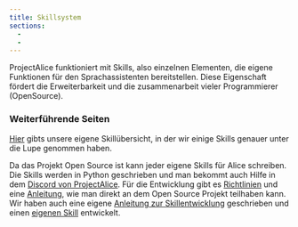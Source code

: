 ```yaml
---
title: Skillsystem
sections:
  - 
  - 
---
```


ProjectAlice funktioniert mit Skills, also einzelnen Elementen, die eigene Funktionen für den Sprachassistenten bereitstellen. Diese Eigenschaft fördert die Erweiterbarkeit und die zusammenarbeit vieler Programmierer (OpenSource).

### Weiterführende Seiten

[Hier](https://ip-team5.intia.de/skills.html) gibts unsere eigene Skillübersicht, in der wir einige Skills genauer unter die Lupe genommen haben.

Da das Projekt Open Source ist kann jeder eigene Skills für Alice schreiben. Die Skills werden in Python geschrieben und man bekommt auch Hilfe in dem [Discord von ProjectAlice](https://discord.gg/C6HNtzV).
Für die Entwicklung gibt es [Richtlinien](https://docs.projectalice.io/contribute/code-guidelines.html) und eine [Anleitung](https://docs.projectalice.io/skill-development/#running-alice),
wie man direkt an dem Open Source Projekt teilhaben kann. Wir haben auch eine eigene [Anleitung zur Skillentwicklung](https://ip-team5.intia.de/anleitung-entwicklung.html#skillentwicklung) geschrieben und einen [eigenen Skill](https://ip-team5.intia.de/versuche-und-erfahrungen.html#enwicklung-eines-eigenen-skills) entwickelt.

